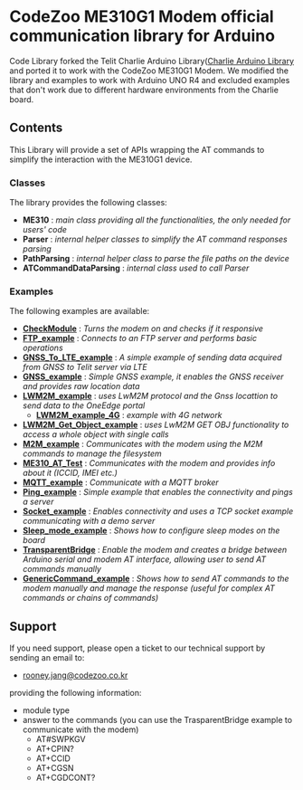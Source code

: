 # CodeZoo ME310G1 Modem official communication library for Arduino

Code Library forked the Telit Charlie Arduino Library([Charlie Arduino Library](https://github.com/telit/arduino-me310-library) and ported it to work with the CodeZoo ME310G1 Modem. 
We modified the library and examples to work with Arduino UNO R4 and excluded examples that don't work due to different hardware environments from the Charlie board. 


## Contents

This Library will provide a set of APIs wrapping the AT commands to simplify the interaction with the ME310G1 device.

### Classes

The library provides the following classes:

 - **ME310** :  _main class providing all the functionalities, the only needed for users' code_
 - **Parser** : _internal helper classes to simplify the AT command responses parsing_
 - **PathParsing** : _internal helper class to parse the file paths on the device_
 - **ATCommandDataParsing** : _internal class used to call Parser_


### Examples

The following examples are available:

 - **[CheckModule](examples/CheckModule/CheckModule.ino)** : _Turns the modem on and checks if it responsive_
 - **[FTP_example](examples/FTP_example/FTP_example.ino)** : _Connects to an FTP server and performs basic operations_
 - **[GNSS_To_LTE_example](examples/GNSS_To_LTE_example/GNSS_To_LTE_example.ino)** : _A simple example of sending data acquired from GNSS to Telit server via LTE_
 - **[GNSS_example](examples/GNSS_example/GNSS_example.ino)** : _Simple GNSS example, it enables the GNSS receiver and provides raw location data_
 - **[LWM2M_example](examples/LWM2M_example/)** : _uses LwM2M protocol and the Gnss locattion to send data to the OneEdge portal_
   - **[LWM2M_example_4G](examples/LWM2M_example/LWM2M_example_4G/LWM2M_example_4G.ino)** : _example with 4G network_
 - **[LWM2M_Get_Object_example](examples/LWM2M_Get_Object_example/)** : _uses LwM2M GET OBJ functionality to access a whole object with single calls_
 - **[M2M_example](examples/M2M_example/M2M_example.ino)** : _Communicates with the modem using the M2M commands to manage the filesystem_
 - **[ME310_AT_Test](examples/ME310_AT_Test/ME310_AT_Test.ino)** : _Communicates with the modem and provides info about it (ICCID, IMEI etc.)_
 - **[MQTT_example](examples/MQTT_example/MQTT_example.ino)** : _Communicate with a MQTT broker_
 - **[Ping_example](examples/Ping_example/Ping_example.ino)** : _Simple example that enables the connectivity and pings a server_
 - **[Socket_example](examples/Socket_example/Socket_example.ino)** : _Enables connectivity and uses a TCP socket example communicating with a demo server_
 - **[Sleep_mode_example](examples/Sleep_mode_example/Sleep_mode_example.ino)** : _Shows how to configure sleep modes on the board_
 - **[TransparentBridge](examples/TransparentBridge/TransparentBridge.ino)** : _Enable the modem and creates a bridge between Arduino serial and modem AT interface, allowing user to send AT commands manually_
 - **[GenericCommand_example](examples/GenericCommand_example/GenericCommand_example.ino)** : _Shows how to send AT commands to the modem manually and manage the response (useful for complex AT commands or chains of commands)_


## Support

If you need support, please open a ticket to our technical support by sending an email to:

 - rooney.jang@codezoo.co.kr

 providing the following information:

 - module type
 - answer to the commands (you can use the TrasparentBridge example to communicate with the modem)
   - AT#SWPKGV
   - AT+CPIN?
   - AT+CCID
   - AT+CGSN
   - AT+CGDCONT?

